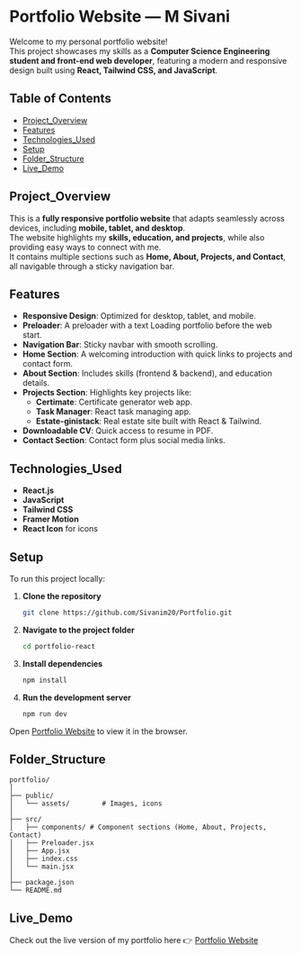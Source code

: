 # Portfolio Website — M Sivani

Welcome to my personal portfolio website!  
This project showcases my skills as a **Computer Science Engineering student and front-end web developer**, featuring a modern and responsive design built using **React, Tailwind CSS, and JavaScript**.

## Table of Contents

- [Project_Overview](#Project_Overview)
- [Features](#Features)  
- [Technologies_Used](#Technologies_Used)  
- [Setup](#Setup)
- [Folder_Structure](#Folder_Structure) 
- [Live_Demo](#Live_Demo)  
<!-- - [Screenshots](#Screenshots)  -->

## Project_Overview
This is a **fully responsive portfolio website** that adapts seamlessly across devices, including **mobile, tablet, and desktop**.  
The website highlights my **skills, education, and projects**, while also providing easy ways to connect with me.  
It contains multiple sections such as **Home, About, Projects, and Contact**, all navigable through a sticky navigation bar.  


## Features
- **Responsive Design**: Optimized for desktop, tablet, and mobile.  
- **Preloader**: A preloader with a text Loading portfolio before the web start. 
- **Navigation Bar**: Sticky navbar with smooth scrolling.  
- **Home Section**: A welcoming introduction with quick links to projects and contact form.  
- **About Section**: Includes skills (frontend & backend), and education details.  
- **Projects Section**: Highlights key projects like:  
  - **Certimate**: Certificate generator web app.  
  - **Task Manager**: React task managing app.  
  - **Estate-ginistack**: Real estate site built with React & Tailwind.  
- **Downloadable CV**: Quick access to resume in PDF.  
- **Contact Section**: Contact form plus social media links.  


## Technologies_Used
- **React.js**  
- **JavaScript**  
- **Tailwind CSS**  
- **Framer Motion**  
- **React Icon** for icons  

## Setup
To run this project locally:

1. **Clone the repository**
   ```bash
   git clone https://github.com/Sivanim20/Portfolio.git

2. **Navigate to the project folder**
   ```bash
   cd portfolio-react

3. **Install dependencies**
   ```bash
   npm install

4. **Run the development server**
   ```bash
   npm run dev

Open [Portfolio Website](https://portfolio-gules-omega-10.vercel.app/) to view it in the browser.

## Folder_Structure

```
portfolio/
│
├── public/
│   └── assets/        # Images, icons
│
├── src/
│   ├── components/ # Component sections (Home, About, Projects, Contact)
│   ├── Preloader.jsx
│   ├── App.jsx
│   ├── index.css
│   └── main.jsx
│
├── package.json
└── README.md
```


## Live_Demo

Check out the live version of my portfolio here 👉
[Portfolio Website](https://portfolio-gules-omega-10.vercel.app/)
